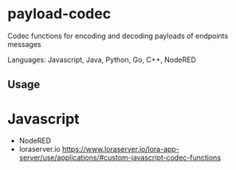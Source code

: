 # payload-codec

Codec functions for encoding and decoding payloads of endpoints messages

Languages: Javascript, Java, Python, Go, C++, NodeRED

## Usage
# Javascript
* NodeRED
* loraserver.io https://www.loraserver.io/lora-app-server/use/applications/#custom-javascript-codec-functions
